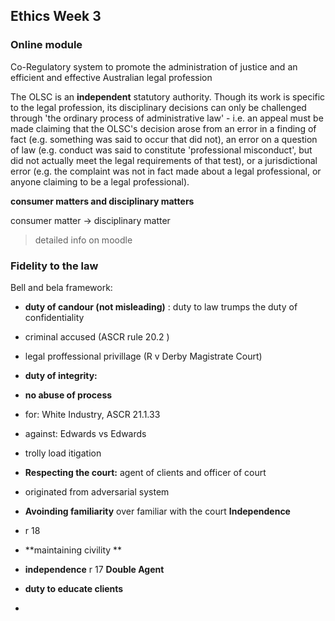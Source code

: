 ## Ethics Week 3

### Online module

Co-Regulatory system to promote the administration of justice and an efficient and effective Australian legal profession

The OLSC is an **independent** statutory authority. Though its work is specific to the legal profession, its disciplinary decisions can only be challenged through 'the ordinary process of administrative law' - i.e. an appeal must be made claiming that the OLSC's decision arose from an error in a finding of fact (e.g. something was said to occur that did not), an error on a question of law (e.g. conduct was said to constitute 'professional misconduct', but did not actually meet the legal requirements of that test), or a jurisdictional error (e.g. the complaint was not in fact made about a legal professional, or anyone claiming to be a legal professional).

**consumer matters and disciplinary matters**

consumer matter -> disciplinary matter

> detailed info on moodle


### Fidelity to the law

Bell and bela framework:

* **duty of candour (not misleading)** : duty to law trumps the duty of confidentiality
 * criminal accused (ASCR rule 20.2 )
 * legal proffessional privillage (R v Derby Magistrate Court)
 
* **duty of integrity:**
 * **no abuse of process**
 * for: White Industry, ASCR 21.1.33
 * against: Edwards vs Edwards 

 * trolly load itigation

 * **Respecting the court:** agent of clients and officer of court
 * originated from adversarial system
 
 * **Avoinding familiarity** over familiar with the court **Independence**
 * r 18 
 * **maintaining civility **
 * **independence** r 17 **Double Agent**

* **duty to educate clients**
 * 